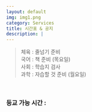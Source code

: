 ```yaml
---
layout: default
img: img1.png
category: Services
title: 시간표 & 공지
description: |
---
```

  > 체육 : 줄넘기 준비           
  > 국어 : 책 준비 (목요일)     
  > 사회 : 학습지 검사    
  > 과학 : 자습할 것 준비 (월요일)        

<html>
  <br>
  <h3 id="time_go_school">등교 가능 시간 : </h3>
  
  <script>
    function Cal(v){
      return "08:" + (v * 5 + 30);
    }
    function Time(){
        const monday = 3;

        var date = new Date();

        var T = start_time;

        var DATA = document.getElementById("time_go_school");

        var str = "등교 가능 시간 : \n";

        if(date.getDay() != 0 && date.getDay() != 6){
          var time = (5 + monday - date.getDay()) % 5;
          var time2 = (time + 2) % 5;
          str += Cal(time)+" ~ " + Cal(time+1) + "(정) / " + Cal(time2)+" ~ " + Cal(time2+1) + "(부);
        }
        else{
          str = "";
        }
        DATA.innerText = str;
    }
    Time();
  </script>
</html>